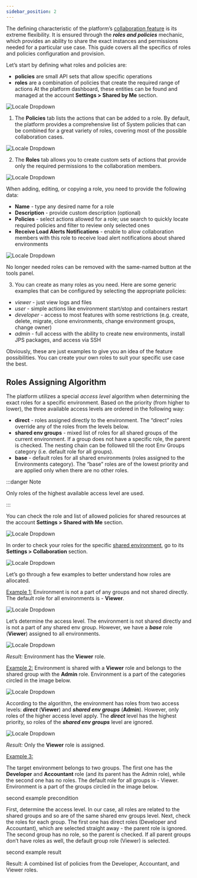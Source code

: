 ```yaml
---
sidebar_position: 2
---
```


The defining characteristic of the platform’s [collaboration feature](/docs/Account&Pricing/Accounts%20Collaboration/Collaboration%20Overview) is its extreme flexibility. It is ensured through the **_roles and policies_** mechanic, which provides an ability to share the exact instances and permissions needed for a particular use case. This guide covers all the specifics of roles and policies configuration and provision.

Let’s start by defining what roles and policies are:

- **policies** are small API sets that allow specific operations
- **roles** are a combination of policies that create the required range of actions
  At the platform dashboard, these entities can be found and managed at the account **Settings > Shared by Me** section.

<div style={{
    display:'flex',
    justifyContent: 'center',
    margin: '0 0 1rem 0'
}}>

![Locale Dropdown](./img/CollaborationRoles&Policies/01-account-settings-button.png)

</div>

1. The **Policies** tab lists the actions that can be added to a role. By default, the platform provides a comprehensive list of System policies that can be combined for a great variety of roles, covering most of the possible collaboration cases.

<div style={{
    display:'flex',
    justifyContent: 'center',
    margin: '0 0 1rem 0'
}}>

![Locale Dropdown](./img/CollaborationRoles&Policies/02-account-collaboration-policies.png)

</div>

2. The **Roles** tab allows you to create custom sets of actions that provide only the required permissions to the collaboration members.

<div style={{
    display:'flex',
    justifyContent: 'center',
    margin: '0 0 1rem 0'
}}>

![Locale Dropdown](./img/CollaborationRoles&Policies/03-account-collaboration-roles.png)

</div>

When adding, editing, or copying a role, you need to provide the following data:

- **Name** - type any desired name for a role
- **Description** - provide custom description (optional)
- **Policies** - select actions allowed for a role; use search to quickly locate required policies and filter to review only selected ones
- **Receive Load Alerts Notifications** - enable to allow collaboration members with this role to receive load alert notifications about shared environments

<div style={{
    display:'flex',
    justifyContent: 'center',
    margin: '0 0 1rem 0'
}}>

![Locale Dropdown](./img/CollaborationRoles&Policies/04-collaboration-add-role-dialog.png)

</div>

No longer needed roles can be removed with the same-named button at the tools panel.

3. You can create as many roles as you need. Here are some generic examples that can be configured by selecting the appropriate policies:

- _viewer_ - just view logs and files
- _user_ - simple actions like environment start/stop and containers restart
- _developer_ - access to most features with some restrictions (e.g. create, delete, migrate, clone environments, change environment groups, change owner)
- _admin_ - full access with the ability to create new environments, install JPS packages, and access via SSH

Obviously, these are just examples to give you an idea of the feature possibilities. You can create your own roles to suit your specific use case the best.

## Roles Assigning Algorithm

The platform utilizes a special _access level_ algorithm when determining the exact roles for a specific environment. Based on the priority (from higher to lower), the three available access levels are ordered in the following way:

- **direct** - roles assigned directly to the environment. The “direct” roles override any of the roles from the levels below.
- **shared env groups** - mixed list of roles for all shared groups of the current environment. If a group does not have a specific role, the parent is checked. The nesting chain can be followed till the root Env Groups category (i.e. default role for all groups).
- **base** - default roles for all shared environments (roles assigned to the Environments category). The “base” roles are of the lowest priority and are applied only when there are no other roles.

:::danger Note

Only roles of the highest available access level are used.

:::

You can check the role and list of allowed policies for shared resources at the account **Settings > Shared with Me** section.

<div style={{
    display:'flex',
    justifyContent: 'center',
    margin: '0 0 1rem 0'
}}>

![Locale Dropdown](./img/CollaborationRoles&Policies/05-collaboration-shared-with-me-tab.png)

</div>

In order to check your roles for the specific [shared environment](/docs/EnvironmentManagement/Share%20Environment), go to its **Settings > Collaboration** section.

<div style={{
    display:'flex',
    justifyContent: 'center',
    margin: '0 0 1rem 0'
}}>

![Locale Dropdown](./img/CollaborationRoles&Policies/06-environment-collaboration-settings.png)

</div>

Let’s go through a few examples to better understand how roles are allocated.

<u>Example 1:</u> Environment is not a part of any groups and not shared directly. The default role for all environments is - **Viewer**.

<div style={{
    display:'flex',
    justifyContent: 'center',
    margin: '0 0 1rem 0'
}}>

![Locale Dropdown](./img/CollaborationRoles&Policies/07-third-example-precondition.png)

</div>

Let’s determine the access level. The environment is not shared directly and is not a part of any shared env group. However, we have a **_base_** role (**Viewer**) assigned to all environments.

<div style={{
    display:'flex',
    justifyContent: 'center',
    margin: '0 0 1rem 0'
}}>

![Locale Dropdown](./img/CollaborationRoles&Policies/08-third-example-result.png)

</div>

_Result:_ Environment has the **Viewer** role.

<u>Example 2:</u> Environment is shared with a **Viewer** role and belongs to the shared group with the **Admin** role. Environment is a part of the categories circled in the image below.

<div style={{
    display:'flex',
    justifyContent: 'center',
    margin: '0 0 1rem 0'
}}>

![Locale Dropdown](./img/CollaborationRoles&Policies/09-first-example-precondition.png)

</div>

According to the algorithm, the environment has roles from two access levels: **_direct_** (**Viewer**) and **_shared env groups_** (**Admin**). However, only roles of the higher access level apply. The **_direct_** level has the highest priority, so roles of the **_shared env groups_** level are ignored.

<div style={{
    display:'flex',
    justifyContent: 'center',
    margin: '0 0 1rem 0'
}}>

![Locale Dropdown](./img/CollaborationRoles&Policies/10-first-example-result.png)

</div>

_Result:_ Only the **Viewer** role is assigned.

<u>Example 3:</u>

The target environment belongs to two groups. The first one has the **Developer** and **Accountant** role (and its parent has the Admin role), while the second one has no roles. The default role for all groups is - Viewer. Environment is a part of the groups circled in the image below.

second example precondition

First, determine the access level. In our case, all roles are related to the shared groups and so are of the same shared env groups level. Next, check the roles for each group. The first one has direct roles (Developer and Accountant), which are selected straight away - the parent role is ignored. The second group has no role, so the parent is checked. If all parent groups don’t have roles as well, the default group role (Viewer) is selected.

second example result

Result: A combined list of policies from the Developer, Accountant, and Viewer roles.
